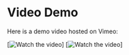 # Video Demo

Here is a demo video hosted on Vimeo:

[![Watch the video](https://vimeo.com/1079556485)]
[![Watch the video](https://vimeo.com/1079556412)]
